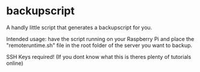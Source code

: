 # backupscript

A handly little script that generates a backupscript for you.

Intended usage: have the script running on your Raspberry Pi and place the "remoteruntime.sh" file in the root folder of the server you want to backup.

SSH Keys required! (If you dont know what this is theres plenty of tutorials
  online)
